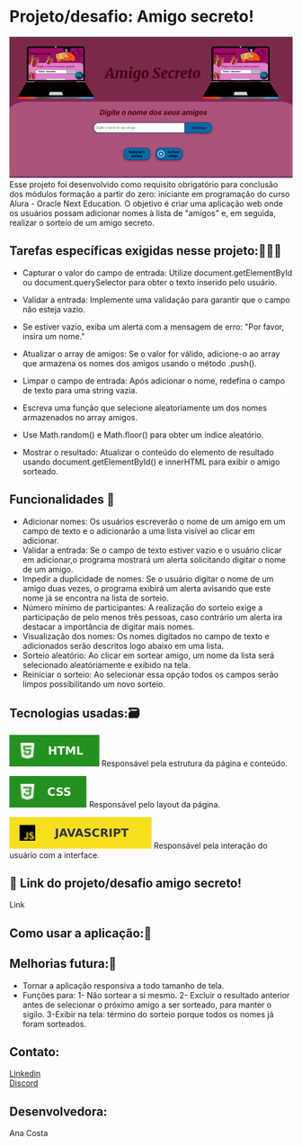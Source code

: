 # Projeto/desafio: Amigo secreto!
![layout-como-ficou.png](./assets/layout-como-ficou.png)
Esse projeto foi desenvolvido como requisito obrigatório para conclusão dos módulos formação a partir do zero: iniciante em programação do curso Alura - Oracle Next Education.
O objetivo é criar uma aplicação web onde os usuários possam adicionar nomes à lista de "amigos" e, em seguida, realizar o sorteio de um amigo secreto.
## Tarefas específicas exigidas nesse projeto:👩🏻‍💻
- Capturar o valor do campo de entrada: Utilize document.getElementById ou document.querySelector para obter o texto inserido pelo usuário.

- Validar a entrada: Implemente uma validação para garantir que o campo não esteja vazio.

- Se estiver vazio, exiba um alerta com a mensagem de erro: "Por favor, insira um nome."

- Atualizar o array de amigos: Se o valor for válido, adicione-o ao array que armazena os nomes dos amigos usando o método .push().

- Limpar o campo de entrada: Após adicionar o nome, redefina o campo de texto para uma string vazia.
- Escreva uma função que selecione aleatoriamente um dos nomes armazenados no array amigos.

- Use Math.random() e Math.floor() para obter um índice aleatório.
- Mostrar o resultado: Atualizar o conteúdo do elemento de resultado usando document.getElementById() e innerHTML para exibir o amigo sorteado.

## Funcionalidades 📑
- Adicionar nomes: Os usuários escreverão o nome de um amigo em um campo de texto e o adicionarão a uma lista visível ao clicar em adicionar.
- Validar a entrada: Se o campo de texto estiver vazio e o usuário clicar em adicionar,o programa mostrará um alerta solicitando digitar o nome de um amigo.
- Impedir a duplicidade de nomes: Se o usuário digitar o nome de um amigo duas vezes, o programa exibirá um alerta avisando que este nome já se encontra na lista de sorteio.
- Número mínimo de participantes: A realização do sorteio exige a participação de pelo menos três pessoas, caso contrário um alerta ira destacar a importância de digitar mais nomes.
- Visualização dos nomes: Os nomes digitados no campo de texto e adicionados serão descritos logo abaixo em uma lista.
- Sorteio aleatório: Ao clicar em sortear amigo, um nome da lista será selecionado aleatóriamente e exibido na tela.
- Reiniciar o sorteio: Ao selecionar essa opção todos os campos serão limpos possibilitando um novo sorteio.
## Tecnologias usadas:🗃️
![html](./assets/html-talita.svg) Responsável pela estrutura da página e conteúdo.

![css](./assets/css-talita.svg)  Responsável pelo layout da página. 

![js](./assets/js-talita.svg)  Responsável pela interação do usuário com a interface.

## 🔗 Link do projeto/desafio amigo secreto!
Link

## Como usar a aplicação:🎥



## Melhorias futura:🤖
- Tornar a aplicação responsiva a todo tamanho de tela.
- Funções para:
1- Não sortear a si mesmo. 
2- Excluir o resultado anterior antes de selecionar o próximo amigo a ser sorteado, para manter o sigilo.
3-Exibir na tela: término do sorteio porque todos os nomes já foram sorteados.
## Contato:
 
[Linkedin](https://www.linkedin.com/in/ana-rachel-rodrigues-da-costa-analista-de-dados/)    
[Discord](https://discord.com/channels/@me)





## Desenvolvedora: 
Ana Costa


